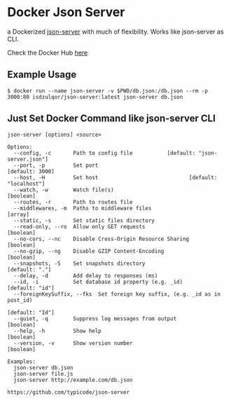 <div>
    <h1>
		Docker Json Server
    </h1>
    <p>a Dockerized <a href="https://github.com/typicode/json-server">json-server</a> with much of flexibility. Works like json-server as CLI. </p>
    <p>
    Check the Docker Hub <a href="https://hub.docker.com/r/isdzulqor/json-server"> here</a></p>
</div>

## Example Usage

```
$ docker run --name json-server -v $PWD/db.json:/db.json --rm -p 3000:80 isdzulqor/json-server:latest json-server db.json
```

## Just Set Docker Command like json-server CLI
```
json-server [options] <source>

Options:
  --config, -c       Path to config file           [default: "json-server.json"]
  --port, -p         Set port                                    [default: 3000]
  --host, -H         Set host                             [default: "localhost"]
  --watch, -w        Watch file(s)                                     [boolean]
  --routes, -r       Path to routes file
  --middlewares, -m  Paths to middleware files                           [array]
  --static, -s       Set static files directory
  --read-only, --ro  Allow only GET requests                           [boolean]
  --no-cors, --nc    Disable Cross-Origin Resource Sharing             [boolean]
  --no-gzip, --ng    Disable GZIP Content-Encoding                     [boolean]
  --snapshots, -S    Set snapshots directory                      [default: "."]
  --delay, -d        Add delay to responses (ms)
  --id, -i           Set database id property (e.g. _id)         [default: "id"]
  --foreignKeySuffix, --fks  Set foreign key suffix, (e.g. _id as in post_id)
                                                                 [default: "Id"]
  --quiet, -q        Suppress log messages from output                 [boolean]
  --help, -h         Show help                                         [boolean]
  --version, -v      Show version number                               [boolean]

Examples:
  json-server db.json
  json-server file.js
  json-server http://example.com/db.json

https://github.com/typicode/json-server

```

